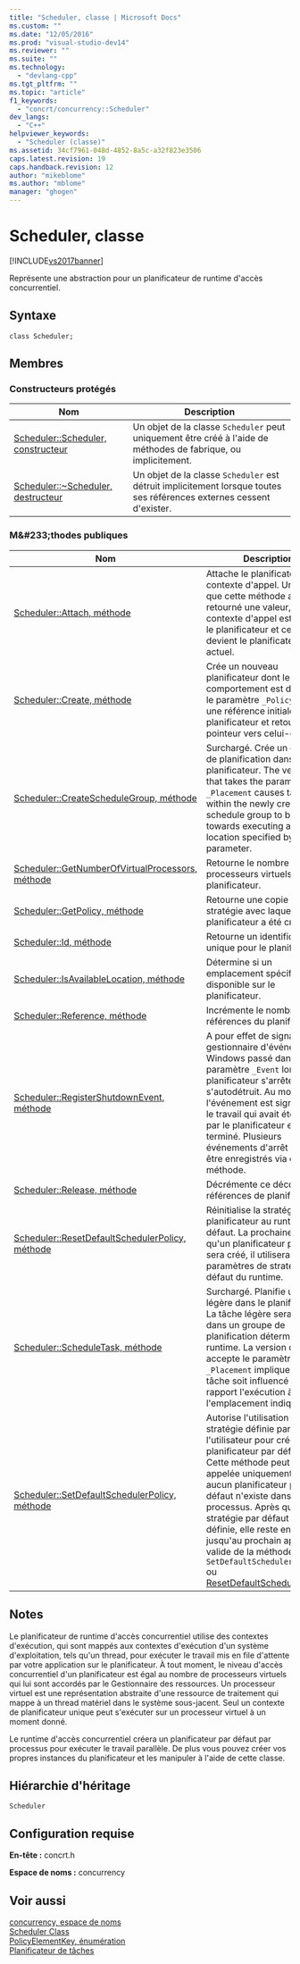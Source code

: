 ```yaml
---
title: "Scheduler, classe | Microsoft Docs"
ms.custom: ""
ms.date: "12/05/2016"
ms.prod: "visual-studio-dev14"
ms.reviewer: ""
ms.suite: ""
ms.technology: 
  - "devlang-cpp"
ms.tgt_pltfrm: ""
ms.topic: "article"
f1_keywords: 
  - "concrt/concurrency::Scheduler"
dev_langs: 
  - "C++"
helpviewer_keywords: 
  - "Scheduler (classe)"
ms.assetid: 34cf7961-048d-4852-8a5c-a32f823e3506
caps.latest.revision: 19
caps.handback.revision: 12
author: "mikeblome"
ms.author: "mblome"
manager: "ghogen"
---
```

# Scheduler, classe
[!INCLUDE[vs2017banner](../../../assembler/inline/includes/vs2017banner.md)]

Représente une abstraction pour un planificateur de runtime d'accès concurrentiel.  
  
## Syntaxe  
  
```  
class Scheduler;  
```  
  
## Membres  
  
### Constructeurs protégés  
  
|Nom|Description|  
|---------|-----------------|  
|[Scheduler::Scheduler, constructeur](../Topic/Scheduler::Scheduler%20Constructor.md)|Un objet de la classe `Scheduler` peut uniquement être créé à l'aide de méthodes de fabrique, ou implicitement.|  
|[Scheduler::~Scheduler, destructeur](../Topic/Scheduler::~Scheduler%20Destructor.md)|Un objet de la classe `Scheduler` est détruit implicitement lorsque toutes ses références externes cessent d'exister.|  
  
### M&\#233;thodes publiques  
  
|Nom|Description|  
|---------|-----------------|  
|[Scheduler::Attach, méthode](../Topic/Scheduler::Attach%20Method.md)|Attache le planificateur au contexte d'appel.  Une fois que cette méthode a retourné une valeur, le contexte d'appel est géré par le planificateur et ce dernier devient le planificateur actuel.|  
|[Scheduler::Create, méthode](../Topic/Scheduler::Create%20Method.md)|Crée un nouveau planificateur dont le comportement est décrit par le paramètre `_Policy`, place une référence initiale sur le planificateur et retourne un pointeur vers celui\-ci.|  
|[Scheduler::CreateScheduleGroup, méthode](../Topic/Scheduler::CreateScheduleGroup%20Method.md)|Surchargé.  Crée un groupe de planification dans le planificateur.  The version that takes the parameter `_Placement` causes tasks within the newly created schedule group to be biased towards executing at the location specified by that parameter.|  
|[Scheduler::GetNumberOfVirtualProcessors, méthode](../Topic/Scheduler::GetNumberOfVirtualProcessors%20Method.md)|Retourne le nombre actuel de processeurs virtuels pour le planificateur.|  
|[Scheduler::GetPolicy, méthode](../Topic/Scheduler::GetPolicy%20Method.md)|Retourne une copie de la stratégie avec laquelle le planificateur a été créé.|  
|[Scheduler::Id, méthode](../Topic/Scheduler::Id%20Method.md)|Retourne un identificateur unique pour le planificateur.|  
|[Scheduler::IsAvailableLocation, méthode](../Topic/Scheduler::IsAvailableLocation%20Method.md)|Détermine si un emplacement spécifique est disponible sur le planificateur.|  
|[Scheduler::Reference, méthode](../Topic/Scheduler::Reference%20Method.md)|Incrémente le nombre de références du planificateur.|  
|[Scheduler::RegisterShutdownEvent, méthode](../Topic/Scheduler::RegisterShutdownEvent%20Method.md)|A pour effet de signaler le gestionnaire d'événements Windows passé dans le paramètre `_Event` lorsque le planificateur s'arrête et s'autodétruit.  Au moment où l'événement est signalé, tout le travail qui avait été planifié par le planificateur est terminé.  Plusieurs événements d'arrêt peuvent être enregistrés via cette méthode.|  
|[Scheduler::Release, méthode](../Topic/Scheduler::Release%20Method.md)|Décrémente ce décompte de références de planificateur.|  
|[Scheduler::ResetDefaultSchedulerPolicy, méthode](../Topic/Scheduler::ResetDefaultSchedulerPolicy%20Method.md)|Réinitialise la stratégie du planificateur au runtime par défaut.  La prochaine fois qu'un planificateur par défaut sera créé, il utilisera les paramètres de stratégie par défaut du runtime.|  
|[Scheduler::ScheduleTask, méthode](../Topic/Scheduler::ScheduleTask%20Method.md)|Surchargé.  Planifie une tâche légère dans le planificateur.  La tâche légère sera placée dans un groupe de planification déterminé par le runtime.  La version qui accepte le paramètre `_Placement` implique que la tâche soit influencé par rapport l'exécution à l'emplacement indiqué.|  
|[Scheduler::SetDefaultSchedulerPolicy, méthode](../Topic/Scheduler::SetDefaultSchedulerPolicy%20Method.md)|Autorise l'utilisation d'une stratégie définie par l'utilisateur pour créer le planificateur par défaut.  Cette méthode peut être appelée uniquement lorsque aucun planificateur par défaut n'existe dans le processus.  Après qu'une stratégie par défaut soit définie, elle reste en vigueur jusqu'au prochain appel valide de la méthode `SetDefaultSchedulerPolicy` ou [ResetDefaultSchedulerPolicy](../Topic/Scheduler::ResetDefaultSchedulerPolicy%20Method.md).|  
  
## Notes  
 Le planificateur de runtime d'accès concurrentiel utilise des contextes d'exécution, qui sont mappés aux contextes d'exécution d'un système d'exploitation, tels qu'un thread, pour exécuter le travail mis en file d'attente par votre application sur le planificateur.  À tout moment, le niveau d'accès concurrentiel d'un planificateur est égal au nombre de processeurs virtuels qui lui sont accordés par le Gestionnaire des ressources.  Un processeur virtuel est une représentation abstraite d'une ressource de traitement qui mappe à un thread matériel dans le système sous\-jacent.  Seul un contexte de planificateur unique peut s'exécuter sur un processeur virtuel à un moment donné.  
  
 Le runtime d'accès concurrentiel créera un planificateur par défaut par processus pour exécuter le travail parallèle.  De plus vous pouvez créer vos propres instances du planificateur et les manipuler à l'aide de cette classe.  
  
## Hiérarchie d'héritage  
 `Scheduler`  
  
## Configuration requise  
 **En\-tête :** concrt.h  
  
 **Espace de noms :** concurrency  
  
## Voir aussi  
 [concurrency, espace de noms](../../../parallel/concrt/reference/concurrency-namespace.md)   
 [Scheduler Class](../../../parallel/concrt/reference/scheduler-class.md)   
 [PolicyElementKey, énumération](../Topic/PolicyElementKey%20Enumeration.md)   
 [Planificateur de tâches](../../../parallel/concrt/task-scheduler-concurrency-runtime.md)